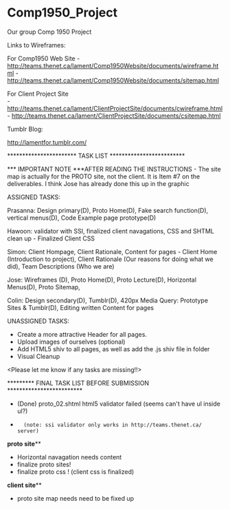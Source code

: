 Comp1950_Project
================

Our group Comp 1950 Project

Links to Wireframes:

For Comp1950 Web Site
            - http://teams.thenet.ca/lament/Comp1950Website/documents/wireframe.html
            - http://teams.thenet.ca/lament/Comp1950Website/documents/sitemap.html

For Client Project Site    
            - http://teams.thenet.ca/lament/ClientProjectSite/documents/cwireframe.html
            - http://teams.thenet.ca/lament/ClientProjectSite/documents/csitemap.html
			
Tumblr Blog:

http://lamentfor.tumblr.com/

*********************** TASK LIST  *************************


*** IMPORTANT NOTE ***AFTER READING THE INSTRUCTIONS - The site map is actually for the PROTO site, not the client.  It is Item #7 on the deliverables.  I think Jose has already done this up in the graphic

ASSIGNED TASKS:

Prasanna:  Design primary(D), Proto Home(D), Fake search function(D), vertical menus(D), Code Example page prototype(D)

Hawoon:  validator with SSI, finalized client navagations, CSS and SHTML clean up - Finalized Client CSS

Simon:  Client Hompage, Client Rationale, Content for pages - Client Home (Introduction to project), Client Rationale (Our reasons for doing what we did), Team Descriptions (Who we are)

Jose:  Wireframes (D), Proto Home(D),  Proto Lecture(D), Horizontal Menus(D), Proto Sitemap, 

Colin:  Design secondary(D), Tumblr(D), 420px Media Query: Prototype Sites & Tumblr(D), Editing written Content for pages


UNASSIGNED TASKS:

- Create a more attractive Header for all pages.
- Upload images of ourselves (optional)
- Add HTML5 shiv to all pages, as well as add the .js shiv file in folder
- Visual Cleanup

<Please let me know if any tasks are missing!!>

********* FINAL TASK LIST BEFORE SUBMISSION  *************************
- (Done) proto_02.shtml html5 validator failed (seems can't have ul inside ul?) 
- 		(note: ssi validator only works in http://teams.thenet.ca/ server)

********proto site**********
- Horizontal navagation needs content
- finalize proto sites!
- finalize proto css  ! (client css is finalized)

********client site**********
- proto site map needs need to be fixed up